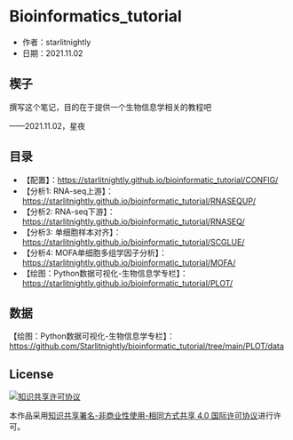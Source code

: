 # Bioinformatics_tutorial

- 作者：starlitnightly
- 日期：2021.11.02

## 楔子

撰写这个笔记，目的在于提供一个生物信息学相关的教程吧

——2021.11.02，星夜

## 目录

- 【配置】：https://starlitnightly.github.io/bioinformatic_tutorial/CONFIG/ 
- 【分析1: RNA-seq上游】：https://starlitnightly.github.io/bioinformatic_tutorial/RNASEQUP/
- 【分析2: RNA-seq下游】：https://starlitnightly.github.io/bioinformatic_tutorial/RNASEQ/
- 【分析3: 单细胞样本对齐】：https://starlitnightly.github.io/bioinformatic_tutorial/SCGLUE/ 
- 【分析4: MOFA单细胞多组学因子分析】：https://starlitnightly.github.io/bioinformatic_tutorial/MOFA/ 
- 【绘图：Python数据可视化-生物信息学专栏】：https://starlitnightly.github.io/bioinformatic_tutorial/PLOT/ 

## 数据

【绘图：Python数据可视化-生物信息学专栏】：https://github.com/Starlitnightly/bioinformatic_tutorial/tree/main/PLOT/data

## License

<a rel="license" href="http://creativecommons.org/licenses/by-nc-sa/4.0/"><img alt="知识共享许可协议" style="border-width:0" src="https://img.shields.io/badge/license-CC%20BY--NC--SA%204.0-lightgrey" /></a>

本作品采用<a rel="license" href="http://creativecommons.org/licenses/by-nc-sa/4.0/">知识共享署名-非商业性使用-相同方式共享 4.0 国际许可协议</a>进行许可。